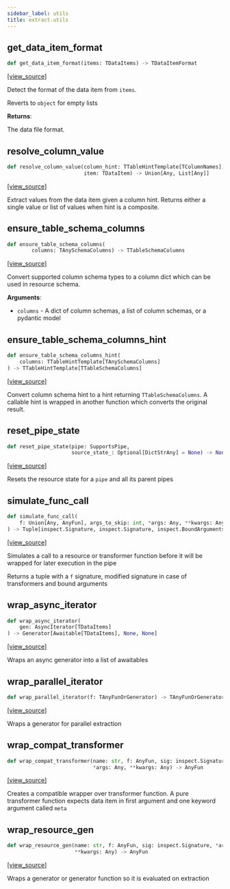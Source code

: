 ```yaml
---
sidebar_label: utils
title: extract.utils
---
```


## get\_data\_item\_format

```python
def get_data_item_format(items: TDataItems) -> TDataItemFormat
```

[[view_source]](https://github.com/dlt-hub/dlt/blob/e9c9ecfa8a644fdb516dd74aabca3bf75bafb154/dlt/extract/utils.py#L57)

Detect the format of the data item from `items`.

Reverts to `object` for empty lists

**Returns**:

  The data file format.

## resolve\_column\_value

```python
def resolve_column_value(column_hint: TTableHintTemplate[TColumnNames],
                         item: TDataItem) -> Union[Any, List[Any]]
```

[[view_source]](https://github.com/dlt-hub/dlt/blob/e9c9ecfa8a644fdb516dd74aabca3bf75bafb154/dlt/extract/utils.py#L81)

Extract values from the data item given a column hint.
Returns either a single value or list of values when hint is a composite.

## ensure\_table\_schema\_columns

```python
def ensure_table_schema_columns(
        columns: TAnySchemaColumns) -> TTableSchemaColumns
```

[[view_source]](https://github.com/dlt-hub/dlt/blob/e9c9ecfa8a644fdb516dd74aabca3bf75bafb154/dlt/extract/utils.py#L93)

Convert supported column schema types to a column dict which
can be used in resource schema.

**Arguments**:

- `columns` - A dict of column schemas, a list of column schemas, or a pydantic model

## ensure\_table\_schema\_columns\_hint

```python
def ensure_table_schema_columns_hint(
    columns: TTableHintTemplate[TAnySchemaColumns]
) -> TTableHintTemplate[TTableSchemaColumns]
```

[[view_source]](https://github.com/dlt-hub/dlt/blob/e9c9ecfa8a644fdb516dd74aabca3bf75bafb154/dlt/extract/utils.py#L116)

Convert column schema hint to a hint returning `TTableSchemaColumns`.
A callable hint is wrapped in another function which converts the original result.

## reset\_pipe\_state

```python
def reset_pipe_state(pipe: SupportsPipe,
                     source_state_: Optional[DictStrAny] = None) -> None
```

[[view_source]](https://github.com/dlt-hub/dlt/blob/e9c9ecfa8a644fdb516dd74aabca3bf75bafb154/dlt/extract/utils.py#L134)

Resets the resource state for a `pipe` and all its parent pipes

## simulate\_func\_call

```python
def simulate_func_call(
    f: Union[Any, AnyFun], args_to_skip: int, *args: Any, **kwargs: Any
) -> Tuple[inspect.Signature, inspect.Signature, inspect.BoundArguments]
```

[[view_source]](https://github.com/dlt-hub/dlt/blob/e9c9ecfa8a644fdb516dd74aabca3bf75bafb154/dlt/extract/utils.py#L141)

Simulates a call to a resource or transformer function before it will be wrapped for later execution in the pipe

Returns a tuple with a `f` signature, modified signature in case of transformers and bound arguments

## wrap\_async\_iterator

```python
def wrap_async_iterator(
    gen: AsyncIterator[TDataItems]
) -> Generator[Awaitable[TDataItems], None, None]
```

[[view_source]](https://github.com/dlt-hub/dlt/blob/e9c9ecfa8a644fdb516dd74aabca3bf75bafb154/dlt/extract/utils.py#L179)

Wraps an async generator into a list of awaitables

## wrap\_parallel\_iterator

```python
def wrap_parallel_iterator(f: TAnyFunOrGenerator) -> TAnyFunOrGenerator
```

[[view_source]](https://github.com/dlt-hub/dlt/blob/e9c9ecfa8a644fdb516dd74aabca3bf75bafb154/dlt/extract/utils.py#L218)

Wraps a generator for parallel extraction

## wrap\_compat\_transformer

```python
def wrap_compat_transformer(name: str, f: AnyFun, sig: inspect.Signature,
                            *args: Any, **kwargs: Any) -> AnyFun
```

[[view_source]](https://github.com/dlt-hub/dlt/blob/e9c9ecfa8a644fdb516dd74aabca3bf75bafb154/dlt/extract/utils.py#L267)

Creates a compatible wrapper over transformer function. A pure transformer function expects data item in first argument and one keyword argument called `meta`

## wrap\_resource\_gen

```python
def wrap_resource_gen(name: str, f: AnyFun, sig: inspect.Signature, *args: Any,
                      **kwargs: Any) -> AnyFun
```

[[view_source]](https://github.com/dlt-hub/dlt/blob/e9c9ecfa8a644fdb516dd74aabca3bf75bafb154/dlt/extract/utils.py#L286)

Wraps a generator or generator function so it is evaluated on extraction


